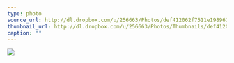 ```yaml
---
type: photo
source_url: http://dl.dropbox.com/u/256663/Photos/def412062f7511e19896123138142014_7.jpg
thumbnail_url: http://dl.dropbox.com/u/256663/Photos/Thumbnails/def412062f7511e19896123138142014_7.jpg
caption: ""
---
```

![](http://dl.dropbox.com/u/256663/Photos/def412062f7511e19896123138142014_7.jpg)